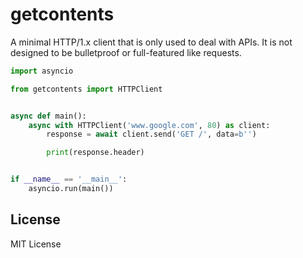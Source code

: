 # getcontents
A minimal HTTP/1.x client that is only used to deal with APIs.
It is not designed to be bulletproof or full-featured like requests.

```python
import asyncio

from getcontents import HTTPClient


async def main():
    async with HTTPClient('www.google.com', 80) as client:
        response = await client.send('GET /', data=b'')

        print(response.header)


if __name__ == '__main__':
    asyncio.run(main())
```

## License
MIT License

